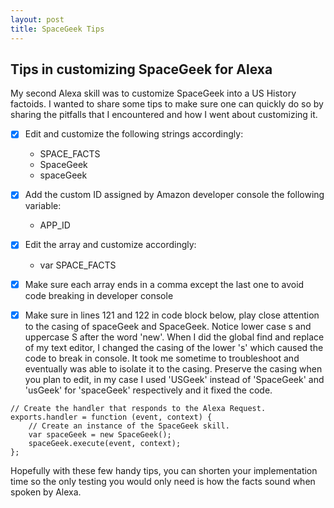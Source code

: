 ```yaml
---
layout: post
title: SpaceGeek Tips
---
```


## Tips in customizing SpaceGeek for Alexa ##

My second Alexa skill was to customize SpaceGeek into a US History factoids. I wanted to share some tips to make sure one
can quickly do so by sharing the pitfalls that I encountered and how I went about customizing it.

-  [x] Edit and customize the following strings accordingly:

  - SPACE_FACTS
  - SpaceGeek
  - spaceGeek

- [x] Add the custom ID assigned by Amazon developer console the following variable:

  - APP_ID
  
- [x] Edit the array and customize accordingly:

  - var SPACE_FACTS
  
- [x] Make sure each array ends in a comma except the last one to avoid code breaking in developer console

- [x] Make sure in lines 121 and 122 in code block below, play close attention to the casing of spaceGeek and SpaceGeek. Notice
lower case s and uppercase S after the word 'new'. When I did the global find and replace of my text editor, I changed the casing
of the lower 's' which caused the code to break in console. It took me sometime to troubleshoot and eventually was able to isolate it to 
the casing. Preserve the casing when you plan to edit, in my case I used 'USGeek' instead of 'SpaceGeek' and 'usGeek' for 'spaceGeek' respectively and it fixed the code.

```
// Create the handler that responds to the Alexa Request.
exports.handler = function (event, context) {
    // Create an instance of the SpaceGeek skill.
    var spaceGeek = new SpaceGeek();
    spaceGeek.execute(event, context);
};

```
Hopefully with these few handy tips, you can shorten your implementation time so the only testing you would only need is how the facts 
sound when spoken by Alexa.
